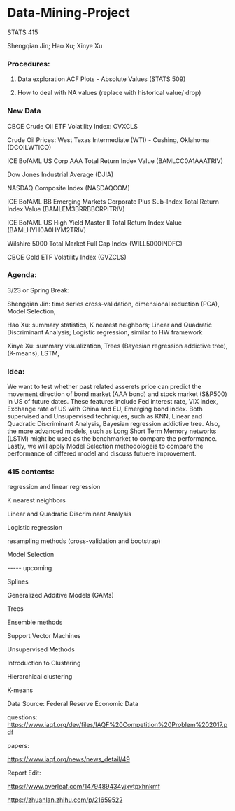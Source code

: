 # Data-Mining-Project
STATS 415

Shengqian Jin; Hao Xu; Xinye Xu

### Procedures:
1. Data exploration ACF Plots - Absolute Values (STATS 509)

2. How to deal with NA values (replace with historical value/ drop)

### New Data

CBOE Crude Oil ETF Volatility Index: OVXCLS

Crude Oil Prices: West Texas Intermediate (WTI) - Cushing, Oklahoma (DCOILWTICO)	

ICE BofAML US Corp AAA Total Return Index Value (BAMLCC0A1AAATRIV)

Dow Jones Industrial Average (DJIA)

NASDAQ Composite Index (NASDAQCOM)

ICE BofAML BB Emerging Markets Corporate Plus Sub-Index Total Return Index Value (BAMLEM3BRRBBCRPITRIV)

ICE BofAML US High Yield Master II Total Return Index Value (BAMLHYH0A0HYM2TRIV)	

Wilshire 5000 Total Market Full Cap Index (WILL5000INDFC)	
 
CBOE Gold ETF Volatility Index (GVZCLS)

### Agenda: 

3/23 or Spring Break: 

Shengqian Jin: time series cross-validation, dimensional reduction (PCA), Model Selection, 

Hao Xu: summary statistics, K nearest neighbors; Linear and Quadratic Discriminant Analysis; Logistic regression, similar to HW framework

Xinye Xu: summary visualization, Trees (Bayesian regression addictive tree), (K-means),  LSTM, 



### Idea:

We want to test whether past related asserets price can predict the movement direction of bond market (AAA bond) and stock market (S&P500) in US of future dates. These features include Fed interest rate, VIX index, Exchange rate of US with China and EU, Emerging bond index. 
Both supervised and Unsupervised techniques, such as KNN, Linear and Quadratic Discriminant Analysis, Bayesian regression addictive tree. Also, the more advanced models, such as Long Short Term Memory networks (LSTM) might be used as the benchmarket to compare the performance.  Lastly, we will apply Model Selection methodologeis to compare the performance of differed model and discuss futuere improvement. 


### 415 contents: 

regression and linear regression

K nearest neighbors

Linear and Quadratic Discriminant Analysis

Logistic regression

resampling methods (cross-validation and bootstrap)

Model Selection


----- upcoming

Splines

Generalized Additive Models (GAMs)

Trees

Ensemble methods

Support Vector Machines

Unsupervised Methods

Introduction to Clustering

Hierarchical clustering

K-means


Data Source: Federal Reserve Economic Data

questions: 
https://www.iaqf.org/dev/files/IAQF%20Competition%20Problem%202017.pdf

papers: 

https://www.iaqf.org/news/news_detail/49


Report Edit:

https://www.overleaf.com/1479489434yjxvtpxhnkmf

https://zhuanlan.zhihu.com/p/21659522
